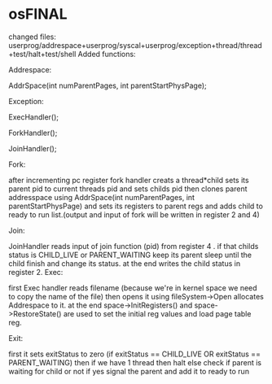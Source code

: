 # osFINAL
changed files:
userprog/addrespace+userprog/syscal+userprog/exception+thread/thread+test/halt+test/shell
Added functions:

Addrespace:

  AddrSpace(int numParentPages, int parentStartPhysPage);

Exception:

  ExecHandler();

  ForkHandler();
  
  JoinHandler();

Fork:

  after incrementing pc register fork handler creats a thread*child sets its parent pid to current threads pid and sets childs pid
  then clones parent addresspace using AddrSpace(int numParentPages, int parentStartPhysPage) and sets its registers to parent regs and adds child to ready to run list.(output and input of fork will be written in register 2 and 4)

Join:

  JoinHandler reads input of join function (pid) from register 4 . if that childs status is CHILD_LIVE or PARENT_WAITING  keep its parent sleep until the child finish and change its status.
  at the end writes the child status in register 2.
Exec:

  first Exec handler reads filename (because we're in kernel space we need to copy the name of the file) then opens it using fileSystem->Open allocates Addrespace to it. at the end space->InitRegisters() and space->RestoreState() are used to set the initial reg values and load page table reg.
  
Exit:

  first it sets exitStatus to zero (if exitStatus == CHILD_LIVE OR exitStatus == PARENT_WAITING) then if we have 1 thread then halt else check if parent is waiting for child or not if yes signal the parent and add it to ready to run
